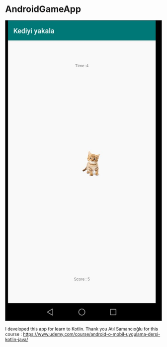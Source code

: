 # AndroidGameApp

![image](https://github.com/HasanBasriOK/AndroidGameApp/blob/master/app/src/main/res/drawable/4d5f3661-4d3e-4fb8-a69d-712e0c44774f.jpg)



I developed this app for learn to Kotlin.
Thank you Atıl Samancıoğlu for this course : https://www.udemy.com/course/android-o-mobil-uygulama-dersi-kotlin-java/ 
